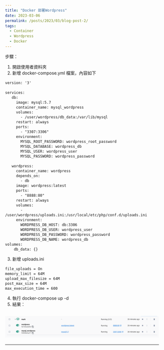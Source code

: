 ```yaml
---
title: "Docker 部署Wordpress"
date: 2023-03-06
permalink: /posts/2023/03/blog-post-2/
tags:
  - Container
  - Wordpress
  - Docker
---
```


步驟：

1. 開啟使用者資料夾
2. 新增 docker-compose.yml 檔案，內容如下

```
version: '3'

services:
   db:
     image: mysql:5.7
     container_name: mysql_wordpress
     volumes:
       - /user/wordpress/db_data:/var/lib/mysql
     restart: always
     ports:
       - "3307:3306"
     environment:
       MYSQL_ROOT_PASSWORD: wordpress_root_password
       MYSQL_DATABASE: wordpress_db
       MYSQL_USER: wordpress_user
       MYSQL_PASSWORD: wordpress_password

   wordpress:
     container_name: wordpress
     depends_on:
       - db
     image: wordpress:latest
     ports:
       - "8888:80"
     restart: always
     volumes:
       - /user/wordpress/uploads.ini:/usr/local/etc/php/conf.d/uploads.ini
     environment:
       WORDPRESS_DB_HOST: db:3306
       WORDPRESS_DB_USER: wordpress_user
       WORDPRESS_DB_PASSWORD: wordpress_password
       WORDPRESS_DB_NAME: wordpress_db
volumes:
    db_data: {}
```

3. 新增 uploads.ini

```
file_uploads = On
memory_limit = 64M
upload_max_filesize = 64M
post_max_size = 64M
max_execution_time = 600
```

4. 執行 docker-compose up -d
5. 結果：

## ![Wordpress_Deploy](../images/wordpress_deploy.png)

---
